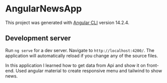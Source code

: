# AngularNewsApp

This project was generated with [Angular CLI](https://github.com/angular/angular-cli) version 14.2.4.

## Development server

Run `ng serve` for a dev server. Navigate to `http://localhost:4200/`. The application will automatically reload if you change any of the source files.

In this application I learned how to get data from Api and show it on front-end.
Used angular material to create responsive menu and tailwind to show news.
